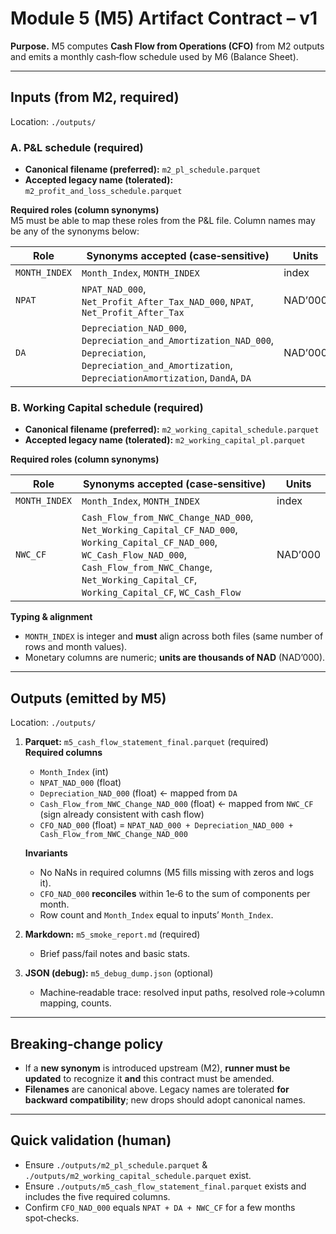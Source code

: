 # Module 5 (M5) Artifact Contract – v1

**Purpose.** M5 computes **Cash Flow from Operations (CFO)** from M2 outputs and emits a monthly cash‑flow schedule used by M6 (Balance Sheet).

---

## Inputs (from M2, required)

Location: `./outputs/`

### A. P&L schedule (required)
- **Canonical filename (preferred):** `m2_pl_schedule.parquet`
- **Accepted legacy name (tolerated):** `m2_profit_and_loss_schedule.parquet`

**Required roles (column synonyms)**  
M5 must be able to map these roles from the P&L file. Column names may be any of the synonyms below:

| Role         | Synonyms accepted (case‑sensitive)                                     | Units |
|--------------|-------------------------------------------------------------------------|-------|
| `MONTH_INDEX`| `Month_Index`, `MONTH_INDEX`                                            | index |
| `NPAT`       | `NPAT_NAD_000`, `Net_Profit_After_Tax_NAD_000`, `NPAT`, `Net_Profit_After_Tax` | NAD’000 |
| `DA`         | `Depreciation_NAD_000`, `Depreciation_and_Amortization_NAD_000`, `Depreciation`, `Depreciation_and_Amortization`, `DepreciationAmortization`, `DandA`, `DA` | NAD’000 |

### B. Working Capital schedule (required)
- **Canonical filename (preferred):** `m2_working_capital_schedule.parquet`
- **Accepted legacy name (tolerated):** `m2_working_capital_pl.parquet`

**Required roles (column synonyms)**

| Role         | Synonyms accepted (case‑sensitive)                                                                 | Units |
|--------------|-----------------------------------------------------------------------------------------------------|-------|
| `MONTH_INDEX`| `Month_Index`, `MONTH_INDEX`                                                                        | index |
| `NWC_CF`     | `Cash_Flow_from_NWC_Change_NAD_000`, `Net_Working_Capital_CF_NAD_000`, `Working_Capital_CF_NAD_000`, `WC_Cash_Flow_NAD_000`, `Cash_Flow_from_NWC_Change`, `Net_Working_Capital_CF`, `Working_Capital_CF`, `WC_Cash_Flow` | NAD’000 |

**Typing & alignment**
- `MONTH_INDEX` is integer and **must** align across both files (same number of rows and month values).
- Monetary columns are numeric; **units are thousands of NAD** (NAD’000).

---

## Outputs (emitted by M5)

Location: `./outputs/`

1) **Parquet:** `m5_cash_flow_statement_final.parquet` (required)  
   **Required columns**
   - `Month_Index` (int)
   - `NPAT_NAD_000` (float)
   - `Depreciation_NAD_000` (float)  ← mapped from `DA`
   - `Cash_Flow_from_NWC_Change_NAD_000` (float)  ← mapped from `NWC_CF` (sign already consistent with cash flow)
   - `CFO_NAD_000` (float) = `NPAT_NAD_000 + Depreciation_NAD_000 + Cash_Flow_from_NWC_Change_NAD_000`

   **Invariants**
   - No NaNs in required columns (M5 fills missing with zeros and logs it).
   - `CFO_NAD_000` **reconciles** within 1e‑6 to the sum of components per month.
   - Row count and `Month_Index` equal to inputs’ `Month_Index`.

2) **Markdown:** `m5_smoke_report.md` (required)  
   - Brief pass/fail notes and basic stats.

3) **JSON (debug):** `m5_debug_dump.json` (optional)  
   - Machine‑readable trace: resolved input paths, resolved role→column mapping, counts.

---

## Breaking‑change policy

- If a **new synonym** is introduced upstream (M2), **runner must be updated** to recognize it **and** this contract must be amended.
- **Filenames** are canonical above. Legacy names are tolerated **for backward compatibility**; new drops should adopt canonical names.

---

## Quick validation (human)

- Ensure `./outputs/m2_pl_schedule.parquet` & `./outputs/m2_working_capital_schedule.parquet` exist.
- Ensure `./outputs/m5_cash_flow_statement_final.parquet` exists and includes the five required columns.
- Confirm `CFO_NAD_000` equals `NPAT + DA + NWC_CF` for a few months spot‑checks.
